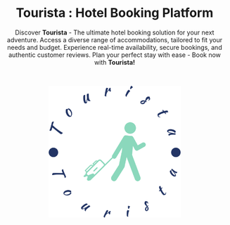 <h1 align="center">Tourista : Hotel Booking Platform</h1>

<p align="center">Discover <b>Tourista</b> - The ultimate hotel booking solution for your next adventure. Access a diverse range of accommodations, tailored to fit your needs and budget. Experience real-time availability, secure bookings, and authentic customer reviews. Plan your perfect stay with ease - Book now with <b>Tourista!</b></p>
<br>
<p align="center">
  <img src="tourista.png" alt="Image" width="300" height="300" />
</p>
